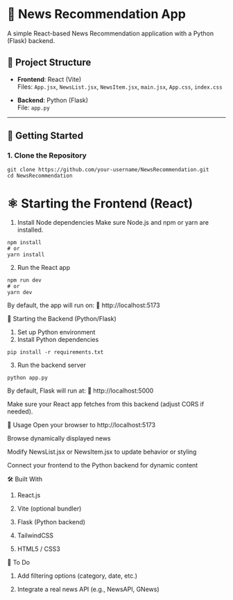 # 📰 News Recommendation App

A simple React-based News Recommendation application with a Python (Flask) backend.

## 📁 Project Structure

- **Frontend**: React (Vite)  
  Files: `App.jsx`, `NewsList.jsx`, `NewsItem.jsx`, `main.jsx`, `App.css`, `index.css`

- **Backend**: Python (Flask)  
  File: `app.py`

---

## 🚀 Getting Started

### 1. Clone the Repository

```
git clone https://github.com/your-username/NewsRecommendation.git
cd NewsRecommendation
```

# ⚛️ Starting the Frontend (React)

1. Install Node dependencies
Make sure Node.js and npm or yarn are installed.

```
npm install
# or
yarn install
```

2. Run the React app

```
npm run dev
# or
yarn dev
```

By default, the app will run on:
🔗 http://localhost:5173

🐍 Starting the Backend (Python/Flask)

1. Set up Python environment
2. Install Python dependencies

```
pip install -r requirements.txt

```
3. Run the backend server
```
python app.py

```
By default, Flask will run at:
🔗 http://localhost:5000

Make sure your React app fetches from this backend (adjust CORS if needed).

🧾 Usage
Open your browser to http://localhost:5173

Browse dynamically displayed news

Modify NewsList.jsx or NewsItem.jsx to update behavior or styling

Connect your frontend to the Python backend for dynamic content

🛠️ Built With
1. React.js

2. Vite (optional bundler)

3. Flask (Python backend)

4. TailwindCSS

5. HTML5 / CSS3

📝 To Do
1. Add filtering options (category, date, etc.)

2. Integrate a real news API (e.g., NewsAPI, GNews)

